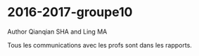 # 2016-2017-groupe10
Author Qianqian SHA and Ling MA

Tous les communications avec les profs sont dans les rapports.
